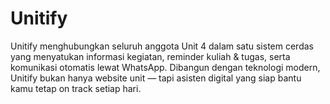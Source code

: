 # Unitify
Unitify menghubungkan seluruh anggota Unit 4 dalam satu sistem cerdas yang menyatukan informasi kegiatan, reminder kuliah &amp; tugas, serta komunikasi otomatis lewat WhatsApp. Dibangun dengan teknologi modern, Unitify bukan hanya website unit — tapi asisten digital yang siap bantu kamu tetap on track setiap hari.
